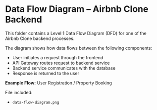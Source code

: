 # Data Flow Diagram – Airbnb Clone Backend

This folder contains a Level 1 Data Flow Diagram (DFD) for one of the Airbnb Clone backend processes.

The diagram shows how data flows between the following components:

- User initiates a request through the frontend
- API Gateway routes request to backend service
- Backend service communicates with the database
- Response is returned to the user

**Example Flow:** User Registration / Property Booking

File included:
- `data-flow-diagram.png`
